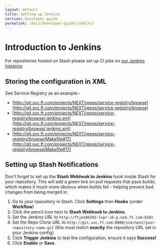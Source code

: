 ```yaml
---
layout: default
title: Setting up Jenkins
section: Developer guide
permalink: /docs/developer-guide/jenkins/
---
```


# Introduction to Jenkins

For repositories hosted on Stash please set up CI jobs on [our Jenkins instance](http://ftjen06392-lvpr-uk-p.osb.ft.com:8181).

## Storing the configuration in XML

See Service Registry as an example:-
- [http://git.svc.ft.com/projects/NEXT/repos/service-registry/browse](http://git.svc.ft.com/projects/NEXT/repos/service-registry/browse)
- [http://git.svc.ft.com/projects/NEXT/repos/service-registry/browse/.jenkins.xml](http://git.svc.ft.com/projects/NEXT/repos/service-registry/browse/.jenkins.xml)
- [http://git.svc.ft.com/projects/NEXT/repos/service-registry/browse/Makefile#17](http://git.svc.ft.com/projects/NEXT/repos/service-registry/browse/Makefile#17)

## Setting up Stash Notifications

Don't forget to set up the **Stash Webhook to Jenkins** hook inside Stash for your repository.  This will add a green tick on pull requests that pass builds, which makes it much more obvious
when builds fail - helping prevent bad changes from being merged in.

1. Go to your rpeository in Stash.  Click **Settings** then **Hooks** (under **Workflow**)
2. Click the pencil icon next to **Stash Webhook to Jenkins**.
3. Set the Jenkins URL to `http://ftjen06392-lvpr-uk-p.osb.ft.com:8181`
4. Set the Repo Clone URL to `http://git.svc.ft.com:8080/scm/next/your-repository-name.git` (this must match **exactly** the repository URL set in your Jenkins config)
5. Click **Trigger Jenkins** to test the configuration, ensure it says **Success!**
6. Click **Enable** or **Save**.
